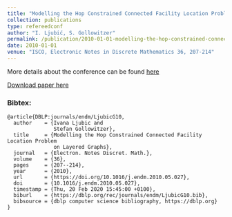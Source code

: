```yaml
---
title: "Modelling the Hop Constrained Connected Facility Location Problem on Layered Graphs"
collection: publications
type: refereedconf
author: "I. Ljubić, S. Gollowitzer"
permalink: /publication/2010-01-01-modelling-the-hop-constrained-connected-facility-location-problem-on-layered-graphs
date: 2010-01-01
venue: "ISCO, Electronic Notes in Discrete Mathematics 36, 207-214"
---
```


More details about the conference can be found [here](http://www.lamsade.dauphine.fr/~isco/)

[Download paper here]({{site.url}}/docs/publications/ISCO2010.pdf)

### Bibtex:

```
@article{DBLP:journals/endm/LjubicG10,
  author    = {Ivana Ljubic and
               Stefan Gollowitzer},
  title     = {Modelling the Hop Constrained Connected Facility Location Problem
               on Layered Graphs},
  journal   = {Electron. Notes Discret. Math.},
  volume    = {36},
  pages     = {207--214},
  year      = {2010},
  url       = {https://doi.org/10.1016/j.endm.2010.05.027},
  doi       = {10.1016/j.endm.2010.05.027},
  timestamp = {Thu, 20 Feb 2020 15:45:00 +0100},
  biburl    = {https://dblp.org/rec/journals/endm/LjubicG10.bib},
  bibsource = {dblp computer science bibliography, https://dblp.org}
}
```
